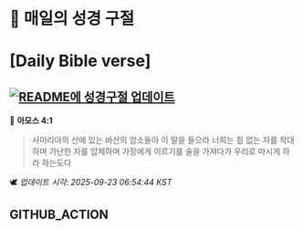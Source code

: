 # 🙏 매일의 성경 구절
# [Daily Bible verse]
## [![README에 성경구절 업데이트](https://github.com/DONGSUKA/first_test/actions/workflows/update-readme-bible.yml/badge.svg)](https://github.com/DONGSUKA/first_test/actions/workflows/update-readme-bible.yml)
<!-- START_BIBLE_VERSE -->
📖 **아모스 4:1**
> 사마리아의 산에 있는 바산의 암소들아 이 말을 들으라 너희는 힘 없는 자를 학대하며 가난한 자를 압제하며 가장에게 이르기를 술을 가져다가 우리로 마시게 하라 하는도다

🕊️ _업데이트 시각: 2025-09-23 06:54:44 KST_
  <!-- END_BIBLE_VERSE -->
## GITHUB_ACTION
